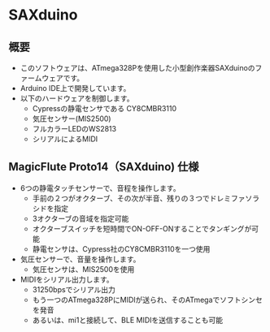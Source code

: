 # SAXduino

## 概要
* このソフトウェアは、ATmega328Pを使用した小型創作楽器SAXduinoのファームウェアです。
* Arduino IDE上で開発しています。
* 以下のハードウェアを制御します。
  * Cypressの静電センサである CY8CMBR3110
  * 気圧センサー(MIS2500)
  * フルカラーLEDのWS2813
  * シリアルによるMIDI

## MagicFlute Proto14（SAXduino) 仕様
* 6つの静電タッチセンサーで、音程を操作します。
  * 手前の２つがオクターブ、その次が半音、残りの３つでドレミファソラシドを指定
  * 3オクターブの音域を指定可能
  * オクターブスイッチを短時間でON-OFF-ONすることでタンギングが可能
  * 静電センサは、Cypress社のCY8CMBR3110を一つ使用
* 気圧センサーで、音量を操作します。
  * 気圧センサは、MIS2500を使用
* MIDIをシリアル出力します。
  * 31250bpsでシリアル出力
  * もう一つのATmega328PにMIDIが送られ、そのATmegaでソフトシンセを発音
  * あるいは、mi1と接続して、BLE MIDIを送信することも可能
